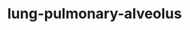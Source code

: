 ---
title: lung-pulmonary-alveolus
release_version: v1.2
hra_release_version:
  - v1.2
type: 2d-ftu
description: 'This functional tissue unit (FTU) illustration was created from anatomical structures and cell types listed in the ASCT+B Table [Lung v1.1](https://doi.org/10.48539/HBM323.SGDF.945). Multiple histology atlases, especially Human Microscopic Anatomy (R.V. Krstić, 1994) and Histology: A Text and Atlas (Michael H. Ross, et al., 2003) were referenced. Especially helpful in determining the structure of the fibroblast cell types was [(Rodríguez-Castillo et al. 2018)](https://doi.org/10.1186/s12931-018-0837-5).'
creators:
  - 0000-0002-3775-8574
project_leads:
  - 0000-0002-3321-6137
reviewers:
  - 0000-0002-9185-3994
creation_date: 2022-05-06T00:00:00
license: CC BY 4.0
publisher:  HuBMAP 
funder:  National Institutes of Health 
award_number:  OT2OD026671 
hubmap_id:  HBM626.KZVN.453 
datatable: pulmonary_alveolus_lung.svg
doi: https://doi.org/10.48539/HBM626.KZVN.453
---